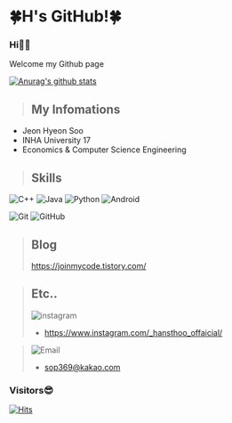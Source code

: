 

<!---
HyeonDeul/HyeonDeul is a ✨ special ✨ repository because its `README.md` (this file) appears on your GitHub profile.
You can click the Preview link to take a look at your changes.
--->
# 🍀H's GitHub!🍀

### Hi🙋‍♂️  
Welcome my Github page  

[![Anurag's github stats](https://github-readme-stats.vercel.app/api?username=HyeonSoo-Jeon&show_icons=true&theme=radical)](https://github.com/anuraghazra/github-readme-stats)


> ## My Infomations
* Jeon Hyeon Soo
* INHA University 17
* Economics & Computer Science Engineering  


> ## Skills

<img alt="C++" src = "https://img.shields.io/badge/C++-00599C.svg?&style=flat&logo=c%2B%2B&logoColor=white"/> <img alt="Java" src = "https://img.shields.io/badge/Java-E53232.svg?&style=flat&logo=java&logoColor=white"/> <img alt="Python" src = "https://img.shields.io/badge/Python-3776AB.svg?&style=flat&logo=python&logoColor=white"/> <img alt="Android" src = "https://img.shields.io/badge/Android-3DDC84.svg?&style=flat&logo=android&logoColor=white"/>  

<img alt="Git" src = "https://img.shields.io/badge/Git-F05032.svg?&style=flat&logo=git&logoColor=white"/> <img alt="GitHub" src = "https://img.shields.io/badge/GitHub-181717.svg?&style=flat&logo=github&logoColor=white"/>  

> ## Blog
> <https://joinmycode.tistory.com/>  

> ## Etc..
> <img alt="instagram" src = "https://img.shields.io/badge/instagram-E4405F.svg?&style=flat&logo=instagram&logoColor=white"/></br>
> * <https://www.instagram.com/_hansthoo_offaicial/>

> <img alt="Email" src = "https://img.shields.io/badge/Email-FFFF09.svg?&style=flat&logo=gmail&logoColor=0D0D0D"/></br>
>* <sop369@kakao.com>  
  
### Visitors😎
[![Hits](https://hits.seeyoufarm.com/api/count/incr/badge.svg?url=https%3A%2F%2Fgithub.com%2FHyeonSoo-Jeon&count_bg=%236760E2&title_bg=%23555555&icon=&icon_color=%23E7E7E7&title=hits&edge_flat=false)](https://hits.seeyoufarm.com)
